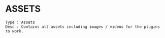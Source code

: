 # ASSETS

```
Type : Assets 
Desc : Contains all assets including images / videos for the plugins to work.
```